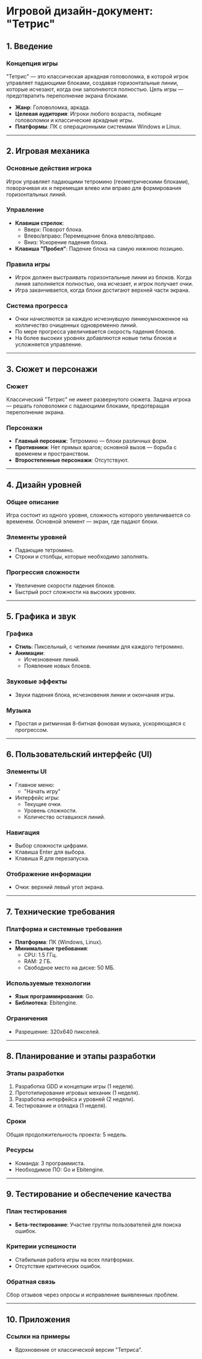 # Игровой дизайн-документ: "Тетрис"

## 1. Введение

### Концепция игры
"Тетрис" — это классическая аркадная головоломка, в которой игрок управляет падающими блоками, создавая горизонтальные линии, которые исчезают, когда они заполняются полностью. Цель игры — предотвратить переполнение экрана блоками.

- **Жанр**: Головоломка, аркада.
- **Целевая аудитория**: Игроки любого возраста, любящие головоломки и классические аркадные игры.
- **Платформы**: ПК с операционными системами Windows и Linux.

---

## 2. Игровая механика

### Основные действия игрока
Игрок управляет падающими тетромино (геометрическими блоками), поворачивая их и перемещая влево или вправо для формирования горизонтальных линий.

### Управление
- **Клавиши стрелок**:
  - Вверх: Поворот блока.
  - Влево/вправо: Перемещение блока влево/вправо.
  - Вниз: Ускорение падения блока.
- **Клавиша "Пробел"**: Падение блока на самую нижнюю позицию.

### Правила игры
- Игрок должен выстраивать горизонтальные линии из блоков. Когда линия заполняется полностью, она исчезает, и игрок получает очки.
- Игра заканчивается, когда блоки достигают верхней части экрана.

### Система прогресса
- Очки начисляются за каждую исчезнувшую линиюумноженное на колличество очищенных одновременно линий.
- По мере прогресса увеличивается скорость падения блоков.
- На более высоких уровнях добавляются новые типы блоков и усложняется управление.

---

## 3. Сюжет и персонажи

### Сюжет
Классический "Тетрис" не имеет развернутого сюжета. Задача игрока — решать головоломки с падающими блоками, предотвращая переполнение экрана.

### Персонажи
- **Главный персонаж**: Тетромино — блоки различных форм.
- **Противники**: Нет прямых врагов; основной вызов — борьба с временем и пространством.
- **Второстепенные персонажи**: Отсутствуют.

---

## 4. Дизайн уровней

### Общее описание
Игра состоит из одного уровня, сложность которого увеличивается со временем. Основной элемент — экран, где падают блоки.

### Элементы уровней
- Падающие тетромино.
- Строки и столбцы, которые необходимо заполнять.

### Прогрессия сложности
- Увеличение скорости падения блоков.
- Быстрый рост сложности на высоких уровнях.

---

## 5. Графика и звук

### Графика
- **Стиль**: Пиксельный, с четкими линиями для каждого тетромино.
- **Анимации**:
  - Исчезновение линий.
  - Появление новых блоков.

### Звуковые эффекты
- Звуки падения блока, исчезновения линии и окончания игры.

### Музыка
- Простая и ритмичная 8-битная фоновая музыка, ускоряющаяся с прогрессом.

---

## 6. Пользовательский интерфейс (UI)

### Элементы UI
- Главное меню:
  - "Начать игру"
- Интерфейс игры:
  - Текущие очки.
  - Уровень сложности.
  - Количество оставшихся линий.

### Навигация
- Выбор сложности цифрами.
- Клавиша Enter для выбора.
- Клавиша R для перезапуска.

### Отображение информации
- Очки: верхний левый угол экрана.

---

## 7. Технические требования

### Платформа и системные требования
- **Платформа**: ПК (Windows, Linux).
- **Минимальные требования**:
  - CPU: 1.5 ГГц.
  - RAM: 2 ГБ.
  - Свободное место на диске: 50 МБ.

### Используемые технологии
- **Язык программирования**: Go.
- **Библиотека**: Ebitengine.

### Ограничения
- Разрешение: 320x640 пикселей.

---

## 8. Планирование и этапы разработки

### Этапы разработки
1. Разработка GDD и концепции игры (1 неделя).
2. Прототипирование игровых механик (1 неделя).
3. Разработка интерфейса и уровней (2 недели).
4. Тестирование и отладка (1 неделя).

### Сроки
Общая продолжительность проекта: 5 недель.

### Ресурсы
- Команда: 3 программиста.
- Необходимое ПО: Go и Ebitengine.

---

## 9. Тестирование и обеспечение качества

### План тестирования
- **Бета-тестирование**: Участие группы пользователей для поиска ошибок.

### Критерии успешности
- Стабильная работа игры на всех платформах.
- Отсутствие критических ошибок.

### Обратная связь
Сбор отзывов через опросы и исправление выявленных проблем.

---

## 10. Приложения

### Ссылки на примеры
- Вдохновение от классической версии "Тетриса".
